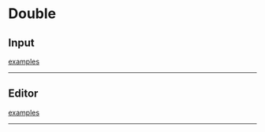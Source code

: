 # Double

## Input

[examples](actualize://example-group?name=doubleInput)

---

## Editor

[examples](actualize://example-group?name=doubleEditor)

---
